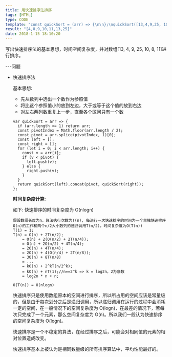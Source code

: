```yaml
---
title: 用快速排序法排序
tags: [HTML]
type: CODE
template: "const quickSort = (arr) => {\n\n};\nquickSort([13,4,9,25, 10, 8, 11])"
result: "[4,8,9,10,11,13,25]"
date: 2018-1-15 18:10:20
---
```


写出快速排序法的基本思想，时间空间复杂度，并对数组[13, 4, 9, 25, 10, 8, 11]进行排序。

---问题

- 快速排序法

  基本思想:

  - 先从数列中选出一个数作为参照值
  - 将比这个参照值小的放到左边，大于或等于这个值的放到右边
  - 对左右两列数重复上一步，直至各个区间只有一个数

  ```
  var quickSort = arr => {
    if (arr.length <= 1) return arr;
    const pivotIndex = Math.floor(arr.length / 2);
    const pivot = arr.splice(pivotIndex, 1)[0];
    const left = [];
    const right = [];
    for (let i = 0; i < arr.length; i++) {
      const v = arr[i];
      if (v < pivot) {
        left.push(v);
      } else {
        right.push(v);
      }
    }
    return quickSort(left).concat(pivot, quickSort(right));
  };
  ```

  **时间复杂度计算:**

  如下: 快速排序的时间复杂度为 O(nlogn)

  ```
  假设数组长度为n，算法执行次数为T(n), 每进行一次快速排序的时间为一个单独快速排序O(n)的工作和两个n/2大小数列的递归调用T(n/2)，时间复杂度为O(T(n))
  T(1) = 1;
  T(n) = O(n) + 2T(n/2);
      = O(n) + 2(O(n/2) + 2T(n/4));
      = O(n) + 2O(n/2) + 4T(n/4);
      = 2O(n) + 4T(n/4);
      = 2O(n) + 4(O(n/4) + 2T(n/8));
      = 3O(n) + 8T(n/8)
      = ...
      = kO(n) + 2^kT(n/2^k);
      = kO(n) + nT(1);//n==2^k => k = log2n，2为底数
      = log2n * n + n;

  O(T(n)) = O(nlogn)
  ```

  快速排序只是使用数组原本的空间进行排序，所以所占用的空间应该是常量级的，但是由于每次划分之后是递归调用，所以递归调用在运行的过程中会消耗一定的空间，在一般情况下的空间复杂度为 O(logn)，在最差的情况下，若每次只完成了一个元素，那么空间复杂度为 O(n)。所以我们一般认为快速排序的空间复杂度为 O(logn)。

  快速排序是一个不稳定的算法，在经过排序之后，可能会对相同值的元素的相对位置造成改变。

  快速排序基本上被认为是相同数量级的所有排序算法中，平均性能最好的。

